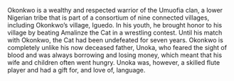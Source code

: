 Okonkwo is a wealthy and respected warrior of the Umuofia clan, a lower Nigerian tribe that is part of a consortium of nine connected villages, including Okonkwo’s village, Iguedo. In his youth, he brought honor to his village by beating Amalinze the Cat in a wrestling contest. Until his match with Okonkwo, the Cat had been undefeated for seven years. Okonkwo is completely unlike his now deceased father, Unoka, who feared the sight of blood and was always borrowing and losing money, which meant that his wife and children often went hungry. Unoka was, however, a skilled flute player and had a gift for, and love of, language.
